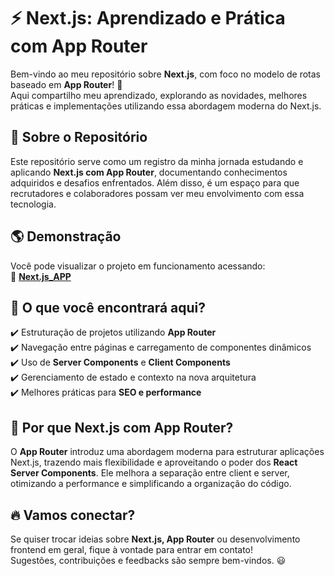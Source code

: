 # ⚡ Next.js: Aprendizado e Prática com App Router

Bem-vindo ao meu repositório sobre **Next.js**, com foco no modelo de rotas baseado em **App Router**! 🚀  
Aqui compartilho meu aprendizado, explorando as novidades, melhores práticas e implementações utilizando essa abordagem moderna do Next.js.

## 🧐 Sobre o Repositório

Este repositório serve como um registro da minha jornada estudando e aplicando **Next.js com App Router**, documentando conhecimentos adquiridos e desafios enfrentados. Além disso, é um espaço para que recrutadores e colaboradores possam ver meu envolvimento com essa tecnologia.

## 🌎 Demonstração

Você pode visualizar o projeto em funcionamento acessando:  
🔗 **[Next.js_APP](next-app-psi-plum.vercel.app)**

## 📂 O que você encontrará aqui?

✔️ Estruturação de projetos utilizando **App Router**  
✔️ Navegação entre páginas e carregamento de componentes dinâmicos  
✔️ Uso de **Server Components** e **Client Components**  
✔️ Gerenciamento de estado e contexto na nova arquitetura  
✔️ Melhores práticas para **SEO e performance**  

## 🚀 Por que Next.js com App Router?

O **App Router** introduz uma abordagem moderna para estruturar aplicações Next.js, trazendo mais flexibilidade e aproveitando o poder dos **React Server Components**. Ele melhora a separação entre client e server, otimizando a performance e simplificando a organização do código.

## 🔥 Vamos conectar?

Se quiser trocar ideias sobre **Next.js, App Router** ou desenvolvimento frontend em geral, fique à vontade para entrar em contato!  
Sugestões, contribuições e feedbacks são sempre bem-vindos. 😃
